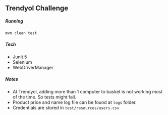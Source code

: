 ## Trendyol Challenge 

##### Running
``
mvn clean test
``

##### Tech

- Junit 5
- Selenium 
- WebDriverManager

##### Notes

- At Trendyol, adding more than 1 computer to basket is not working most of the time. So tests might fail.
- Product price and name log file can be found at `logs` folder.
- Credentials are stored in `test/resources/users.csv`
